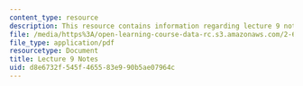 ```yaml
---
content_type: resource
description: This resource contains information regarding lecture 9 notes.
file: /media/https%3A/open-learning-course-data-rc.s3.amazonaws.com/2-682-acoustical-oceanography-spring-2012/d8e6732f545f465583e990b5ae07964c_MIT2_682S12_lec09.pdf
file_type: application/pdf
resourcetype: Document
title: Lecture 9 Notes
uid: d8e6732f-545f-4655-83e9-90b5ae07964c
---
```

